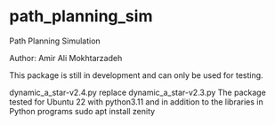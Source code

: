 # path_planning_sim
Path Planning Simulation

Author: Amir Ali Mokhtarzadeh

This package is still in development and can only be used for testing.

dynamic_a_star-v2.4.py replace dynamic_a_star-v2.3.py
The package tested for Ubuntu 22  with python3.11 and
in addition to the libraries in Python programs
sudo apt install zenity
